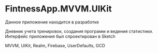 # FintnessApp.MVVM.UIKit

Данное приложение находится в разработке 

Дневник учета тренировок, создания программ и ведения статистики. 
Интерфейс приложения был спроектирован в Sketch

MVVM, UIKit, Realm, Firebase, UserDefaults, GCD
